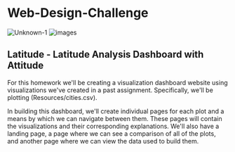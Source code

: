 
# Web-Design-Challenge

![Unknown-1](https://user-images.githubusercontent.com/70727613/109856772-7beea580-7c1f-11eb-8f3b-25054a17de60.jpeg)    ![images](https://user-images.githubusercontent.com/70727613/109856802-8446e080-7c1f-11eb-8776-52bdabd81af6.jpeg)

## Latitude - Latitude Analysis Dashboard with Attitude

For this homework we'll be creating a visualization dashboard website using visualizations we've created in a past assignment. Specifically, we'll be plotting (Resources/cities.csv).

In building this dashboard, we'll create individual pages for each plot and a means by which we can navigate between them. These pages will contain the visualizations and their corresponding explanations. We'll also have a landing page, a page where we can see a comparison of all of the plots, and another page where we can view the data used to build them.
